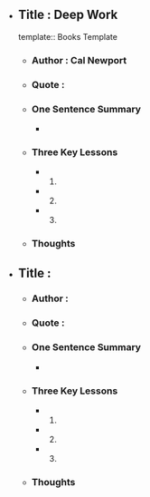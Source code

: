 - ## Title : Deep Work
  template:: Books Template
	- ### Author : Cal Newport
	- ### Quote :
	- ### One Sentence Summary
		-
	- ### Three Key Lessons
		- 1.
		- 2.
		- 3.
	- ### Thoughts
- ## Title :
	- ### Author :
	- ### Quote :
	- ### One Sentence Summary
		-
	- ### Three Key Lessons
		- 1.
		- 2.
		- 3.
	- ### Thoughts